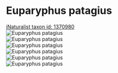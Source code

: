
Euparyphus patagius
===================
  
[iNaturalist taxon id: 1370980](https://www.inaturalist.org/taxa/1370980)  
![Euparyphus patagius](https://inaturalist-open-data.s3.amazonaws.com/photos/185256327/medium.jpg)  
![Euparyphus patagius](https://inaturalist-open-data.s3.amazonaws.com/photos/185276631/medium.jpeg)  
![Euparyphus patagius](https://inaturalist-open-data.s3.amazonaws.com/photos/185276653/medium.jpeg)  
![Euparyphus patagius](https://inaturalist-open-data.s3.amazonaws.com/photos/185276683/medium.jpeg)  
![Euparyphus patagius](https://inaturalist-open-data.s3.amazonaws.com/photos/185276703/medium.jpeg)  
![Euparyphus patagius](https://inaturalist-open-data.s3.amazonaws.com/photos/185276740/medium.jpg)